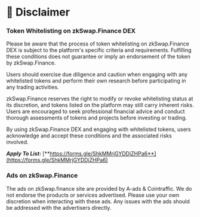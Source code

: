# 📙 Disclaimer

### **Token Whitelisting on zkSwap.Finance DEX**

Please be aware that the process of token whitelisting on zkSwap.Finance DEX is subject to the platform's specific criteria and requirements. Fulfilling these conditions does not guarantee or imply an endorsement of the token by zkSwap.Finance.&#x20;

Users should exercise due diligence and caution when engaging with any whitelisted tokens and perform their own research before participating in any trading activities.

zkSwap.Finance reserves the right to modify or revoke whitelisting status at its discretion, and tokens listed on the platform may still carry inherent risks. Users are encouraged to seek professional financial advice and conduct thorough assessments of tokens and projects before investing or trading.

By using zkSwap.Finance DEX and engaging with whitelisted tokens, users acknowledge and accept these conditions and the associated risks involved.

_**Apply To List:**_ [**https://forms.gle/ShkMMrjGYDDjZHPa6**](https://forms.gle/ShkMMrjGYDDjZHPa6)

### **Ads on zkSwap.Finance**

The ads on zkSwap.finance site are provided by A-ads & Cointraffic. We do not endorse the products or services advertised. Please use your own discretion when interacting with these ads. Any issues with the ads should be addressed with the advertisers directly.
